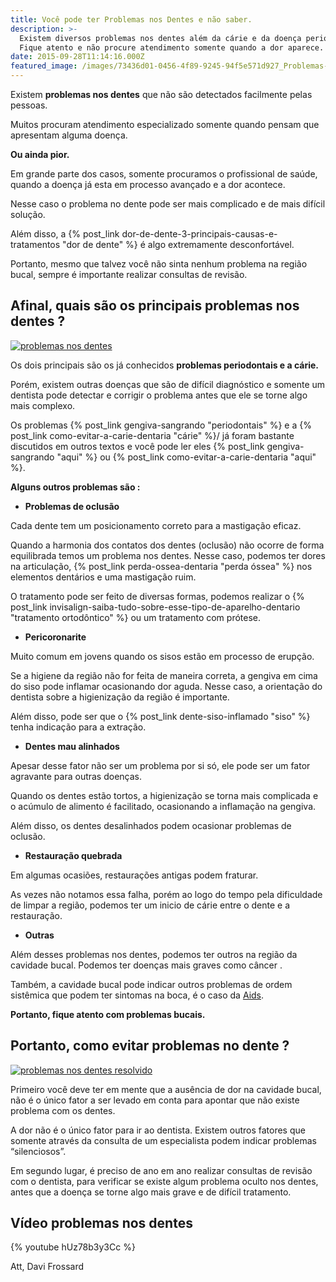 ```yaml
---
title: Você pode ter Problemas nos Dentes e não saber.
description: >-
  Existem diversos problemas nos dentes além da cárie e da doença periodontal.
  Fique atento e não procure atendimento somente quando a dor aparece.
date: 2015-09-28T11:14:16.000Z
featured_image: /images/73436d01-0456-4f89-9245-94f5e571d927_Problemas-nos-dentes.jpg
---
```


Existem **problemas nos dentes** que não são detectados facilmente pelas pessoas. 

Muitos procuram atendimento especializado somente quando pensam que apresentam alguma doença. 

**Ou ainda pior.** 

Em grande parte dos casos, somente procuramos o profissional de saúde, quando a doença já esta em processo avançado e a dor acontece. 

Nesse caso o problema no dente pode ser mais complicado e de mais difícil solução. 

Além disso, a {% post_link dor-de-dente-3-principais-causas-e-tratamentos "dor de dente" %} é algo extremamente desconfortável. 

Portanto, mesmo que talvez você não sinta nenhum problema na região bucal, sempre é importante realizar consultas de revisão.

**Afinal, quais são os principais problemas nos dentes ?**
----------------------------------------------------------

[![problemas nos dentes](/images/7ff44ecb-487e-4399-8c97-a097abbbc463_problemas-no-dente.jpg)](/images/7ff44ecb-487e-4399-8c97-a097abbbc463_problemas-no-dente.jpg) 

Os dois principais são os já conhecidos **problemas periodontais e a cárie.** 

Porém, existem outras doenças que são de difícil diagnóstico e somente um dentista pode detectar e corrigir o problema antes que ele se torne algo mais complexo. 

Os problemas {% post_link gengiva-sangrando "periodontais" %} e a {% post_link como-evitar-a-carie-dentaria "cárie" %}/ já foram bastante discutidos em outros textos e você pode ler eles {% post_link gengiva-sangrando "aqui" %} ou {% post_link como-evitar-a-carie-dentaria "aqui" %}. 

**Alguns outros problemas são :**

* **Problemas de oclusão** 

Cada dente tem um posicionamento correto para a mastigação eficaz.  

Quando a harmonia dos contatos dos dentes (oclusão) não ocorre de forma equilibrada temos um problema nos dentes. Nesse caso, podemos ter dores na articulação, {% post_link perda-ossea-dentaria "perda óssea" %} nos elementos dentários e uma mastigação ruim. 

O tratamento pode ser feito de diversas formas, podemos realizar o {% post_link invisalign-saiba-tudo-sobre-esse-tipo-de-aparelho-dentario "tratamento ortodôntico" %} ou um tratamento com prótese. 

* **Pericoronarite** 

Muito comum em jovens quando os sisos estão em processo de erupção. 

Se a higiene da região não for feita de maneira correta, a gengiva em cima do siso pode inflamar ocasionando dor aguda. Nesse caso, a orientação do dentista sobre a higienização da região é importante. 

Além disso, pode ser que o {% post_link dente-siso-inflamado "siso" %} tenha indicação para a extração. 

* **Dentes mau alinhados** 

Apesar desse fator não ser um problema por si só, ele pode ser um fator agravante para outras doenças. 

Quando os dentes estão tortos, a higienização se torna mais complicada e o acúmulo de alimento é facilitado, ocasionando a inflamação na gengiva. 

Além disso, os dentes desalinhados podem ocasionar problemas de oclusão. 

* **Restauração quebrada** 

Em algumas ocasiões, restaurações antigas podem fraturar. 

As vezes não notamos essa falha, porém ao logo do tempo pela dificuldade de limpar a região, podemos ter um inicio de cárie entre o dente e a restauração. 

* **Outras** 

Além desses problemas nos dentes, podemos ter outros na região da cavidade bucal. Podemos ter doenças mais graves como câncer . 

Também, a cavidade bucal pode indicar outros problemas de ordem sistêmica que podem ter sintomas na boca, é o caso da [Aids](https://pt.wikipedia.org/wiki/S%C3%ADndrome_da_imunodeficiência_adquirida). 

**Portanto, fique atento com problemas bucais.**

**Portanto, como evitar problemas no dente ?**
----------------------------------------------

[![problemas nos dentes resolvido](/images/cf75c1f3-97f1-4ccb-ac9b-44eb30f2bec4_problemas-nos-dentes-resolvido.jpg)](/images/cf75c1f3-97f1-4ccb-ac9b-44eb30f2bec4_problemas-nos-dentes-resolvido.jpg) 

Primeiro você deve ter em mente que a ausência de dor na cavidade bucal, não é o único fator a ser levado em conta para apontar que não existe problema com os dentes. 

A dor não é o único fator para ir ao dentista. Existem outros fatores que somente através da consulta de um especialista podem indicar problemas “silenciosos”. 

Em segundo lugar, é preciso de ano em ano realizar consultas de revisão com o dentista, para verificar se existe algum problema oculto nos dentes, antes que a doença se torne algo mais grave e de difícil tratamento.

Vídeo problemas nos dentes 
---------------------------

{% youtube hUz78b3y3Cc %}


Att, 
Davi Frossard
